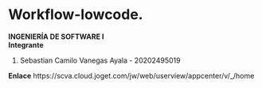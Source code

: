 # Workflow-lowcode.
<b>INGENIERÍA DE SOFTWARE I</b>
<br>
<b>Integrante</b>
<ol>
  <li>Sebastian Camilo Vanegas Ayala - 20202495019</li>
</ol>
<b>Enlace</b>
https://scva.cloud.joget.com/jw/web/userview/appcenter/v/_/home
